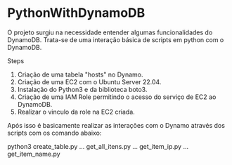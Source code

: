 # PythonWithDynamoDB
O projeto surgiu na necessidade entender algumas funcionalidades do DynamoDB. Trata-se de uma interação básica de scripts em python com o DynamoDB.

Steps
1. Criação de uma tabela "hosts" no Dynamo.
2. Criação de uma EC2 com o Ubuntu Server 22.04.
3. Instalação do Python3 e da biblioteca boto3.
4. Criação de uma IAM Role permitindo o acesso do serviço de EC2 ao DynamoDB.
5. Realizar o vinculo da role na EC2 criada.

Após isso é basicamente realizar as interações com o Dynamo através dos scripts com os comando abaixo:

python3 create_table.py
...     get_all_itens.py
...     get_item_ip.py
...     get_item_name.py
